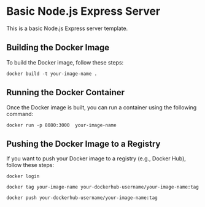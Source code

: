# Basic Node.js Express Server

This is a basic Node.js Express server template.

## Building the Docker Image

To build the Docker image, follow these steps:

```
docker build -t your-image-name .
```

## Running the Docker Container

Once the Docker image is built, you can run a container using the following command:

```
docker run -p 8080:3000  your-image-name
```

## Pushing the Docker Image to a Registry

If you want to push your Docker image to a registry (e.g., Docker Hub), follow these steps:

```
docker login

docker tag your-image-name your-dockerhub-username/your-image-name:tag

docker push your-dockerhub-username/your-image-name:tag
```
